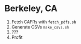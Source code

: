 # Berkeley, CA

1. Fetch CAFRs with `fetch_pdfs.sh`
2. Generate CSVs `make_csvs.sh`
3. ???
4. Profit
